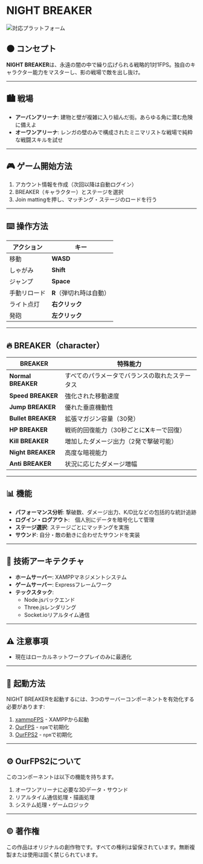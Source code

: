 # **NIGHT BREAKER**

![対応プラットフォーム](https://img.shields.io/badge/Windows-Mac-blue?style=for-the-badge&logo=windows&logoColor=white)

## 🌑 **コンセプト**
**NIGHT BREAKER**は、永遠の闇の中で繰り広げられる戦略的1対1FPS。独自のキャラクター能力をマスターし、影の戦場で敵を出し抜け。

---

## 🏙️ **戦場**
- **アーバンアリーナ**: 建物と壁が複雑に入り組んだ街。あらゆる角に潜む危険に備えよ
- **オーワンアリーナ**: レンガの壁のみで構成されたミニマリストな戦場で純粋な戦闘スキルを試せ

---

## 🎮 **ゲーム開始方法**
1. アカウント情報を作成（次回以降は自動ログイン）
2. BREAKER（キャラクター）とステージを選択
3. Join mattingを押し、マッチング・ステージのロードを行う

---

## ⌨️ **操作方法**
| アクション | キー |
|------------|------|
| 移動 | **WASD** |
| しゃがみ | **Shift** |
| ジャンプ | **Space** |
| 手動リロード | **R**（弾切れ時は自動） |
| ライト点灯 | **右クリック** |
| 発砲 | **左クリック** |

---

## 🔥 **BREAKER（character）**

| BREAKER | 特殊能力 |
|---------|----------|
| **Normal BREAKER** | すべてのパラメータでバランスの取れたステータス |
| **Speed BREAKER** | 強化された移動速度 |
| **Jump BREAKER** | 優れた垂直機動性 |
| **Bullet BREAKER** | 拡張マガジン容量（30発） |
| **HP BREAKER** | 戦術的回復能力（30秒ごとに**X**キーで回復） |
| **Kill BREAKER** | 増加したダメージ出力（2発で撃破可能） |
| **Night BREAKER** | 高度な暗視能力 |
| **Anti BREAKER** | 状況に応じたダメージ増幅 |

---

## 📊 **機能**
- **パフォーマンス分析**: 撃破数、ダメージ出力、K/D比などの包括的な統計追跡
- **ログイン・ログアウト**:　個人別にデータを暗号化して管理
- **ステージ選択**: ステージごとにマッチングを実施
- **サウンド**: 自分・敵の動きに合わせたサウンドを実装

---

## 🔧 **技術アーキテクチャ**
- **ホームサーバー**: XAMPPマネジメントシステム
- **ゲームサーバー**: Expressフレームワーク
- **テックスタック**:
  - Node.jsバックエンド
  - Three.jsレンダリング
  - Socket.ioリアルタイム通信

---

## ⚠️ **注意事項**
- 現在はローカルネットワークプレイのみに最適化

---

## 🚀 **起動方法**
NIGHT BREAKERを起動するには、3つのサーバーコンポーネントを有効化する必要があります:

1. [xammpFPS](https://github.com/yakitate0-0/xammpFPS) - XAMPPから起動
2. [OurFPS](https://github.com/yakitate0-0/OurFPS) - `npm`で初期化
3. [OurFPS2](https://github.com/yakitate0-0/OurFPS2) - `npm`で初期化

---

## ⚙️ **OurFPS2について**
このコンポーネントは以下の機能を持ちます。

1. オーワンアリーナに必要な3Dデータ・サウンド
2. リアルタイム通信処理・描画処理
3. システム処理・ゲームロジック

---
## © **著作権**
この作品はオリジナルの創作物です。すべての権利は留保されています。無断複製または使用は固く禁じられています。
